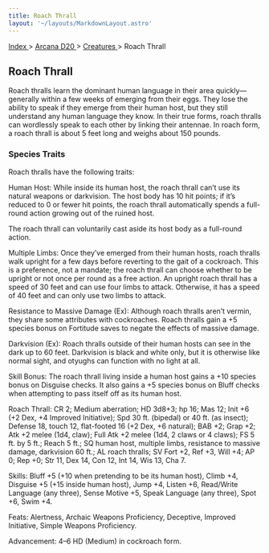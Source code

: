 ```yaml
---
title: Roach Thrall
layout: '~/layouts/MarkdownLayout.astro'
---
```


[ Index ](/) > [ Arcana D20 ](/arcana.d20.srd) > [ Creatures ](/arcana.d20.srd/creatures) > Roach Thrall

##  Roach Thrall

Roach thralls learn the dominant human language in their area
quickly—generally within a few weeks of emerging from their eggs. They lose
the ability to speak if they emerge from their human host, but they still
understand any human language they know. In their true forms, roach thralls
can wordlessly speak to each other by linking their antennae. In roach form, a
roach thrall is about 5 feet long and weighs about 150 pounds.

###  Species Traits

Roach thralls have the following traits:

Human Host: While inside its human host, the roach thrall can’t use its
natural weapons or darkvision. The host body has 10 hit points; if it’s
reduced to 0 or fewer hit points, the roach thrall automatically spends a
full-round action growing out of the ruined host.

The roach thrall can voluntarily cast aside its host body as a full-round
action.

Multiple Limbs: Once they’ve emerged from their human hosts, roach thralls
walk upright for a few days before reverting to the gait of a cockroach. This
is a preference, not a mandate; the roach thrall can choose whether to be
upright or not once per round as a free action. An upright roach thrall has a
speed of 30 feet and can use four limbs to attack. Otherwise, it has a speed
of 40 feet and can only use two limbs to attack.

Resistance to Massive Damage (Ex): Although roach thralls aren’t vermin, they
share some attributes with cockroaches. Roach thralls gain a +5 species bonus
on Fortitude saves to negate the effects of massive damage.

Darkvision (Ex): Roach thralls outside of their human hosts can see in the
dark up to 60 feet. Darkvision is black and white only, but it is otherwise
like normal sight, and otyughs can function with no light at all.

Skill Bonus: The roach thrall living inside a human host gains a +10 species
bonus on Disguise checks. It also gains a +5 species bonus on Bluff checks
when attempting to pass itself off as its human host.

Roach Thrall: CR 2; Medium aberration; HD 3d8+3; hp 16; Mas 12; Init +6 (+2
Dex, +4 Improved Initiative); Spd 30 ft. (bipedal) or 40 ft. (as insect);
Defense 18, touch 12, flat-footed 16 (+2 Dex, +6 natural); BAB +2; Grap +2;
Atk +2 melee (1d4, claw); Full Atk +2 melee (1d4, 2 claws or 4 claws); FS 5
ft. by 5 ft.; Reach 5 ft.; SQ human host, multiple limbs, resistance to
massive damage, darkvision 60 ft.; AL roach thralls; SV Fort +2, Ref +3, Will
+4; AP 0; Rep +0; Str 11, Dex 14, Con 12, Int 14, Wis 13, Cha 7.

Skills: Bluff +5 (+10 when pretending to be its human host), Climb +4,
Disguise +5 (+15 inside human host), Jump +4, Listen +6, Read/Write Language
(any three), Sense Motive +5, Speak Language (any three), Spot +6, Swim +4.

Feats: Alertness, Archaic Weapons Proficiency, Deceptive, Improved Initiative,
Simple Weapons Proficiency.

Advancement: 4–6 HD (Medium) in cockroach form.

